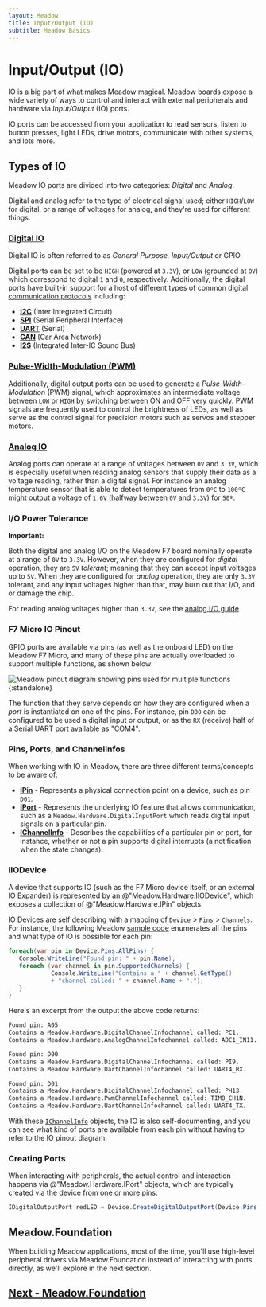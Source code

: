 ```yaml
---
layout: Meadow
title: Input/Output (IO)
subtitle: Meadow Basics
---
```


# Input/Output (IO)

IO is a big part of what makes Meadow magical. Meadow boards expose a wide variety of ways to control and interact with external peripherals and hardware via _Input/Output_ (IO) ports.

IO ports can be accessed from your application to read sensors, listen to button presses, light LEDs, drive motors, communicate with other systems, and lots more.

## Types of IO

Meadow IO ports are divided into two categories: _Digital_ and _Analog_.

Digital and analog refer to the type of electrical signal used; either `HIGH`/`LOW` for digital, or a range of voltages for analog, and they're used for different things.

### [Digital IO](/Meadow/Meadow_Basics/IO/Digital/)

Digital IO is often referred to as _General Purpose, Input/Output_ or GPIO.

Digital ports can be set to be `HIGH` (powered at `3.3V`), or `LOW` (grounded at `0V`) which correspond to digital `1` and `0`, respectively. Additionally, the digital ports have built-in support for a host of different types of common digital [communication protocols](/Meadow/Meadow_Basics/IO/Digital/Protocols/) including:

* **[I2C](/Meadow/Meadow_Basics/IO/Digital/Protocols/I2C)** (Inter Integrated Circuit)
* **[SPI](/Meadow/Meadow_Basics/IO/Digital/Protocols/SPI)** (Serial Peripheral Interface)
* **[UART](/Meadow/Meadow_Basics/IO/Digital/Protocols/UART)** (Serial)
* **[CAN](/Meadow/Meadow_Basics/IO/Digital/Protocols/CAN)** (Car Area Network)
* **[I2S](/Meadow/Meadow_Basics/IO/Digital/Protocols/I2S)** (Integrated Inter-IC Sound Bus)

<!--
| Protocol | Characteristics                                                |
|----------|----------------------------------------------------------------|
|   I2C    | Two wires<br/>Short distance<br/>Low speed<br/>Can support multiple devices. |
|   SPI    | Minimum of two wires, often more<br/>High speed<br/>Can support multiple devices. |
|  Serial  | Low speed<br/>Used for communication between boards<br/>Can be used to communicate with on board devices<br/>Generally supports only one device per COM channel.  |
-->

### [Pulse-Width-Modulation (PWM)](/Meadow/Meadow_Basics/IO/Digital/PWM/)

Additionally, digital output ports can be used to generate a _Pulse-Width-Modulation_ (PWM) signal, which approximates an intermediate voltage between `LOW` or `HIGH` by switching between ON and OFF very quickly. PWM signals are frequently used to control the brightness of LEDs, as well as serve as the control signal for precision motors such as servos and stepper motors.

### [Analog IO](/Meadow/Meadow_Basics/IO/Analog/)

Analog ports can operate at a range of voltages between `0V` and `3.3V`, which is especially useful when reading analog sensors that supply their data as a voltage reading, rather than a digital signal. For instance an analog temperature sensor that is able to detect temperatures from `0ºC` to `100ºC` might output a voltage of `1.6V` (halfway between `0V` and `3.3V`) for `50º`.

### I/O Power Tolerance

**Important:**

Both the digital and analog I/O on the Meadow F7 board nominally operate at a range of `0V` to `3.3V`. However, when they are configured for _digital_ operation, they are `5V` _tolerant_; meaning that they can accept input voltages up to `5V`. When they are configured for _analog_ operation, they are only `3.3V` tolerant, and any input voltages higher than that, may burn out that I/O, and or damage the chip.

For reading analog voltages higher than `3.3V`, see the [analog I/O guide](/Meadow/Meadow_Basics/IO/Analog/)


### F7 Micro IO Pinout

GPIO ports are available via pins (as well as the onboard LED) on the Meadow F7 Micro, and many of these pins are actually overloaded to support multiple functions, as shown below:

![Meadow pinout diagram showing pins used for multiple functions](/Common_Files/Meadow_F7_Micro_Pinout.svg){:standalone}

The function that they serve depends on how they are configured when a _port_ is instantiated on one of the pins. For instance, pin `D00` can be configured to be used a digital input or output, or as the `RX` (receive) half of a Serial UART port available as "COM4".

### Pins, Ports, and ChannelInfos

When working with IO in Meadow, there are three different terms/concepts to be aware of:

* **[IPin](/docs/api/Meadow/Meadow.Hardware.IPin.html)** - Represents a physical connection point on a device, such as pin `D01`.
* **[IPort](/docs/api/Meadow/Meadow.Hardware.IPort.html)** - Represents the underlying IO feature that allows communication, such as a `Meadow.Hardware.DigitalInputPort` which reads digital input signals on a particular pin.
* **[IChannelInfo](/docs/api/Meadow/Meadow.Hardware.IChannelInfo.html)** - Describes the capabilities of a particular pin or port, for instance, whether or not a pin supports digital interrupts (a notification when the state changes).

### IIODevice

A device that supports IO (such as the F7 Micro device itself, or an external IO Expander) is represented by an @"Meadow.Hardware.IIODevice", which exposes a collection of @"Meadow.Hardware.IPin" objects.

IO Devices are self describing with a mapping of `Device` > `Pins` > `Channels`. For instance, the following Meadow [sample code](https://github.com/WildernessLabs/Meadow_Samples/tree/master/Source/MeadowSamples/GpioInterrogation) enumerates all the pins and what type of IO is possible for each pin:

```csharp
foreach(var pin in Device.Pins.AllPins) {
   Console.WriteLine("Found pin: " + pin.Name);
   foreach (var channel in pin.SupportedChannels) {
            Console.WriteLine("Contains a " + channel.GetType()
            + "channel called: " + channel.Name + ".");
   }
}
```

Here's an excerpt from the output the above code returns:

```bash
Found pin: A05
Contains a Meadow.Hardware.DigitalChannelInfochannel called: PC1.
Contains a Meadow.Hardware.AnalogChannelInfochannel called: ADC1_IN11.

Found pin: D00
Contains a Meadow.Hardware.DigitalChannelInfochannel called: PI9.
Contains a Meadow.Hardware.UartChannelInfochannel called: UART4_RX.

Found pin: D01
Contains a Meadow.Hardware.DigitalChannelInfochannel called: PH13.
Contains a Meadow.Hardware.PwmChannelInfochannel called: TIM8_CH1N.
Contains a Meadow.Hardware.UartChannelInfochannel called: UART4_TX.
```

With these [`IChannelInfo`](xref:Meadow.Hardware.IChannelInfo) objects, the IO is also self-documenting, and you can see what kind of ports are available from each pin without having to refer to the IO pinout diagram.

### Creating Ports

When interacting with peripherals, the actual control and interaction happens via @"Meadow.Hardware.IPort" objects, which are typically created via the device from one or more pins:

```csharp
IDigitalOutputPort redLED = Device.CreateDigitalOutputPort(Device.Pins.OnboardLedRed);
```

## Meadow.Foundation

When building Meadow applications, most of the time, you'll use high-level peripheral drivers via Meadow.Foundation instead of interacting with ports directly, as we'll explore in the next section.

## [Next - Meadow.Foundation](/Meadow/Meadow.Foundation/)
